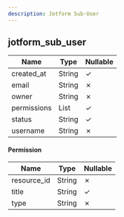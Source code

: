 ```yaml
---
description: Jotform Sub-User
---
```

jotform_sub_user
----------------

| **Name**    | **Type**         | **Nullable** |
| ----------- | ---------------- | ------------ |
| created_at  | String           | &check;      |
| email       | String           | &cross;      |
| owner       | String           | &cross;      |
| permissions | List<Permission> | &check;      |
| status      | String           | &check;      |
| username    | String           | &cross;      |

#### Permission
| **Name**    | **Type** | **Nullable** |
| ----------- | -------- | ------------ |
| resource_id | String   | &cross;      |
| title       | String   | &check;      |
| type        | String   | &cross;      |

